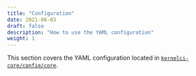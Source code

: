 ```yaml
---
title: "Configuration"
date: 2021-08-03
draft: false
description: "How to use the YAML configuration"
weight: 1
---
```


This section covers the YAML configuration located in
[`kernelci-core/config/core`](https://github.com/kernelci/kernelci-core/tree/main/config/core).
